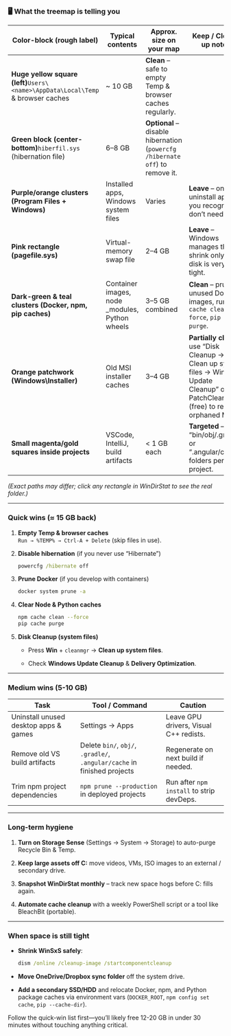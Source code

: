 ### 🖥️ What the treemap is telling you

| Color-block (rough label)                                                       | Typical contents                               | Approx. size on your map                                                     | Keep / Clean-up notes                                                                                                                     |
| ------------------------------------------------------------------------------- | ---------------------------------------------- | ---------------------------------------------------------------------------- | ----------------------------------------------------------------------------------------------------------------------------------------- |
| **Huge yellow square (left)**`Users\<name>\AppData\Local\Temp` & browser caches | ~ 10 GB                                        | **Clean** – safe to empty Temp & browser caches regularly.                   |                                                                                                                                           |
| **Green block (center-bottom)**`hiberfil.sys` (hibernation file)                | 6–8 GB                                         | **Optional** – disable hibernation (`powercfg /hibernate off`) to remove it. |                                                                                                                                           |
| **Purple/orange clusters (Program Files + Windows)**                            | Installed apps, Windows system files           | Varies                                                                       | **Leave** – only uninstall apps you recognise & don’t need.                                                                               |
| **Pink rectangle (pagefile.sys)**                                               | Virtual-memory swap file                       | 2–4 GB                                                                       | **Leave** – Windows manages this; shrink only if disk is very tight.                                                                      |
| **Dark-green & teal clusters (Docker, npm, pip caches)**                        | Container images, node _modules, Python wheels | 3–5 GB combined                                                              | **Clean** – prune unused Docker images, run `npm cache clean --force`, `pip cache purge`.                                                 |
| **Orange patchwork (Windows\Installer)**                                        | Old MSI installer caches                       | 3–4 GB                                                                       | **Partially clean** – use “Disk Cleanup → Clean up system files → Windows Update Cleanup” or PatchCleaner (free) to remove orphaned MSIs. |
| **Small magenta/gold squares inside projects**                                  | VSCode, IntelliJ, build artifacts              | < 1 GB each                                                                  | **Targeted** – nuke “bin/obj/.gradle” or “.angular/cache” folders per project.                                                            |

_(Exact paths may differ; click any rectangle in WinDirStat to see the real folder.)_

---

### Quick wins (≈ 15 GB back)

1. **Empty Temp & browser caches**  
    `Run → %TEMP% → Ctrl-A + Delete` (skip files in use).
    
2. **Disable hibernation** (if you never use “Hibernate”)
    
    ```cmd
    powercfg /hibernate off
    ```
    
3. **Prune Docker** (if you develop with containers)
    
    ```bash
    docker system prune -a
    ```
    
4. **Clear Node & Python caches**
    
    ```bash
    npm cache clean --force
    pip cache purge
    ```
    
5. **Disk Cleanup (system files)**
    
    - Press **Win** + `cleanmgr` → **Clean up system files**.
        
    - Check **Windows Update Cleanup** & **Delivery Optimization**.
        

---

### Medium wins (5-10 GB)

|Task|Tool / Command|Caution|
|---|---|---|
|Uninstall unused desktop apps & games|Settings → Apps|Leave GPU drivers, Visual C++ redists.|
|Remove old VS build artifacts|Delete `bin/`, `obj/`, `.gradle/`, `.angular/cache` in finished projects|Regenerate on next build if needed.|
|Trim npm project dependencies|`npm prune --production` in deployed projects|Run after `npm install` to strip devDeps.|

---

### Long-term hygiene

1. **Turn on Storage Sense** (Settings → System → Storage) to auto-purge Recycle Bin & Temp.
    
2. **Keep large assets off C:** move videos, VMs, ISO images to an external / secondary drive.
    
3. **Snapshot WinDirStat monthly** – track new space hogs before C: fills again.
    
4. **Automate cache cleanup** with a weekly PowerShell script or a tool like BleachBit (portable).
    

---

### When space is still tight

- **Shrink WinSxS safely**:
    
    ```cmd
    dism /online /cleanup-image /startcomponentcleanup
    ```
    
- **Move OneDrive/Dropbox sync folder** off the system drive.
    
- **Add a secondary SSD/HDD** and relocate Docker, npm, and Python package caches via environment vars (`DOCKER_ROOT`, `npm config set cache`, `pip --cache-dir`).
    

Follow the quick-win list first—you’ll likely free 12-20 GB in under 30 minutes without touching anything critical.
